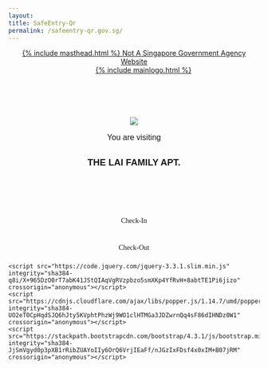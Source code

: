 ```yaml
---
layout: 
title: SafeEntry-Qr
permalink: /safeentry-qr.gov.sg/
---
```

<html lang="en">
<head>
	<title>SafeEntry - National digital check-in system</title>
    <meta content="SafeEntry - National digital check-in system" name="title">
    <meta content="Keep a record of visitors to your business venue and support contact tracing. Register for SafeEntry now and help fight Covid-19 in Singapore." name="description">
    <meta content="width=device-width, initial-scale=1" name="viewport">
    <meta charset="UTF-8">
    <meta name="viewport" content="width=device-width, initial-scale=1, shrink-to-fit=no">
    <meta http-equiv="X-UA-Compatible" content="IE=edge">
    <link rel="stylesheet" href="https://stackpath.bootstrapcdn.com/bootstrap/4.3.1/css/bootstrap.min.css" integrity="sha384-ggOyR0iXCbMQv3Xipma34MD+dH/1fQ784/j6cY/iJTQUOhcWr7x9JvoRxT2MZw1T" crossorigin="anonymous">
    <link rel="preconnect" href="https://fonts.gstatic.com">
    <link href="https://fonts.googleapis.com/css2?family=Poppins:wght@100;200;300;400;500;600;700;800;900&display=swap" rel="stylesheet">
    <link href="https://fonts.googleapis.com/css2?family=Roboto:wght@300;500;700&display=swap" rel="stylesheet">
    <link href="{{ "/assets/css/safeentry/images/apple-touch-icon-1dd8b61974c49869bd4742e4de51c4fe7460e894341abd770b7f5f7720017a44.png" | prepend: site.baseurl }}" rel="apple-touch-icon"/>
    <link href="{{ "/assets/css/safeentry/images/apple-touch-icon-1dd8b61974c49869bd4742e4de51c4fe7460e894341abd770b7f5f7720017a44.png" | prepend: site.baseurl }}" rel="apple-touch-icon-precomposed"/>
    <link href="{{ "/assets/css/safeentry/images/apple-touch-icon-57x57-30ebc8b3c8a5b6aaa9fc11b65a4798ebd710854528d7e90bcf20664b33679523.png" | prepend: site.baseurl }}" rel="apple-touch-icon" size="57x57"/>
    <link href = "{{ "/assets/css/safeentry/images/apple-touch-icon-76x76-93bea73fdfbc9eeca429da8050826b29f3cc94aa1d85a209a008aa0ecfefa8cd.png" | prepend: site.baseurl }}" rel="apple-touch-icon" sizes="76x76"/>
    <link href = "{{ "/assets/css/safeentry/images/apple-touch-icon-120x120-d7bf56c5e7d6473bb5bd28a2bc654581eb2dfd7b81a760b3f1d0ebf866ae276c.png" | prepend: site.baseurl }}" rel="apple-touch-icon" sizes="120x120"/>
    <link href = "{{ "/assets/css/safeentry/images/apple-touch-icon-120x120-d7bf56c5e7d6473bb5bd28a2bc654581eb2dfd7b81a760b3f1d0ebf866ae276c.png" | prepend: site.baseurl }}" rel="apple-touch-icon" sizes="120x120"/>
    <link href = "{{ "/assets/css/safeentry/images/apple-touch-icon-120x120-d7bf56c5e7d6473bb5bd28a2bc654581eb2dfd7b81a760b3f1d0ebf866ae276c.png" | prepend: site.baseurl }}" rel="apple-touch-icon-120x120-precomposed" sizes="120x120"/>
    <link href = "{{ "/assets/css/safeentry/images/apple-touch-icon-152x152-68d5a4e64f9e0fbf78bded8e639fc806d9e1a4569517a76193e8fdd20f86c4dc.png" | prepend: site.baseurl }}" rel="apple-touch-icon" sizes="152x152"/>
    <link href = "{{ "/assets/css/safeentry/images/apple-touch-icon-167x167-b97b67989e6dfab9deb9c9af7c65079fef6e00daef3cbfdc1373b23d6946a7dc.png" | prepend: site.baseurl }}" rel="apple-touch-icon" sizes="167x167"/>
    <link href = "{{ "/assets/css/safeentry/images/apple-touch-icon-1dd8b61974c49869bd4742e4de51c4fe7460e894341abd770b7f5f7720017a44.png" | prepend: site.baseurl }}" rel="apple-touch-icon" sizes="180x180"/>
    <link  href = "{{ "/fav1" | prepend: site.baseurl }}" rel="icon"/>
    <link href = "{{ "/fav2-96x96" | prepend: site.baseurl }}" rel="icon" sizes="96x96"/>
    <link href = "{{ "/fav3" | prepend: site.baseurl }}" rel="icon" sizes="192x192"/>
    <link href = "{{ "/fav4" | prepend: site.baseurl }}" rel="icon" sizes="196x196"/>
    <link rel="shortcut icon" type="image/x-icon" href ="/safeentry/favicon.ico"/> 
    <link rel="apple-touch-icon" sizes="180x180" href="/safeentry/apple-touch-icon.png">
    <link rel="icon" type="image/png" sizes="32x32" href="/safeentry/favicon-32x32.png">
    <link rel="icon" type="image/png" sizes="16x16" href="/safeentry/favicon-16x16.png">
    <link rel="manifest" href="/safeentry/site.webmanifest">
    <link rel="mask-icon" href="/safeentry/safari-pinned-tab.svg" color="#5bbad5">
    <meta name="msapplication-TileColor" content="#da532c">
    <meta name="theme-color" content="#ffffff">
    <link rel="stylesheet" media="all" href="{{ "/assets/safeentry/style.scss" | prepend: site.baseurl }}"/>
</head>
<body id="safe-entry">
    <div class="wrapper">
        <header>
            <div class="container-fluid px-0" id="govsg-masthead">
                <div class="container-lg">
                    <a id="govsg-link" href="">
                        {% include masthead.html %}
                        <span class="ml-2" id="govsg-text">Not A Singapore Government Agency Website</span>
                    </a>
                </div>
            </div>
            <div class="container-fluid px-0" id="navbar-container">
                <div class="navbar navbar-expand-lg container-lg" id="navbar" >
                    <a class="" style="margin: 0 auto; padding-left: 38px;" href="">
                        {% include mainlogo.html %}
                    </a>
                </div>
            </div>
        </header>
        <div class="p-0" id="main">
            <div style="margin-top: 10px"></div>
            <div class="shadow" style="margin: 0 auto; width: 75%; border: 0px; border-radius: 15px; font-family: Poppins, sans-serif; text-align: center; padding: 30px">
                <div style="position: relative; top: 30%">
                    <img id="location" src="{{"/assets/safeentry/images/location.png" | prepend: site.baseurl }} "/>
                    <p style="font-weight: 400; font-size: 1rem; padding-bottom: 3%">You are visiting</p>
                    <p style="font-weight: 600; font-size: 1.15rem;">THE LAI FAMILY APT.</p>
                </div>
            </div>
            <div style="margin-top: 40px"></div>
            <div style="font-family: Poppins">
                <div id="check-in" class="shadow-intense" style="margin: 0 auto; width: 45%; text-align: center; border: 0px; border-radius: 30px; padding: 10px 0">
                    Check-In
                </div>
                <div style="margin-top: 20px"></div>
                <div id="check-out" class="shadow-intense" style="margin: 0 auto; width: 45%; text-align: center; border-radius: 30px; padding: 8px 0">
                    Check-Out
                </div>
            </div>
        </div>
    </div>

    <script src="https://code.jquery.com/jquery-3.3.1.slim.min.js" integrity="sha384-q8i/X+965DzO0rT7abK41JStQIAqVgRVzpbzo5smXKp4YfRvH+8abtTE1Pi6jizo" crossorigin="anonymous"></script>
    <script src="https://cdnjs.cloudflare.com/ajax/libs/popper.js/1.14.7/umd/popper.min.js" integrity="sha384-UO2eT0CpHqdSJQ6hJty5KVphtPhzWj9WO1clHTMGa3JDZwrnQq4sF86dIHNDz0W1" crossorigin="anonymous"></script>
    <script src="https://stackpath.bootstrapcdn.com/bootstrap/4.3.1/js/bootstrap.min.js" integrity="sha384-JjSmVgyd0p3pXB1rRibZUAYoIIy6OrQ6VrjIEaFf/nJGzIxFDsf4x0xIM+B07jRM" crossorigin="anonymous"></script>
</body>
</html>